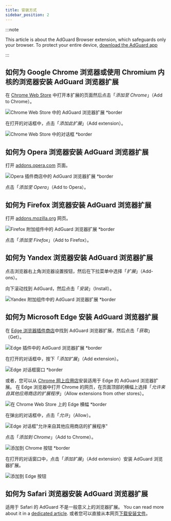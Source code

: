 ```yaml
---
title: 安装方式
sidebar_position: 2
---
```


:::note

This article is about the AdGuard Browser extension, which safeguards only your browser. To protect your entire device, [download the AdGuard app](https://adguard.com/download.html?auto=true)

:::

## 如何为 Google Chrome 浏览器或使用 Chromium 内核的浏览器安装 AdGuard 浏览器扩展

在 [Chrome Web Store](https://agrd.io/extension_chrome) 中打开本扩展的页面然后点击「_添加至 Chrome_」（Add to Chrome）。

![Chrome Web Store 中的 AdGuard 浏览器扩展 *border](https://cdn.adtidy.org/content/Kb/ad_blocker/browser_extension/ad_blocker_browser_extension_chrome.png)

在打开的对话框中，点击「_添加此扩展_」（Add extension）。

![Chrome Web Store 中的对话框 *border](https://cdn.adtidy.org/content/Kb/ad_blocker/browser_extension/ad_blocker_browser_extension_chrome1.png)

## 如何为 Opera 浏览器安装 AdGuard 浏览器扩展

打开 [addons.opera.com](https://agrd.io/extension_opera) 页面。

![Opera 插件商店中的 AdGuard 浏览器扩展 *border](https://cdn.adtidy.org/content/Kb/ad_blocker/browser_extension/ad_blocker_browser_extension_opera.png)

点击「_添加至 Opera_」（Add to Opera）。

## 如何为 Firefox 浏览器安装 AdGuard 浏览器扩展

打开 [addons.mozilla.org](https://agrd.io/extension_firefox) 网页。

![Firefox 附加组件中的 AdGuard 浏览器扩展 *border](https://cdn.adtidy.org/content/Kb/ad_blocker/browser_extension/ad_blocker_browser_extension_firefox.png)

点击「_添加至 Firefox_」（Add to Firefox）。

## 如何为 Yandex 浏览器安装 AdGuard 浏览器扩展

点击浏览器右上角浏览器设置按钮，然后在下拉菜单中选择「_扩展_」（Add-ons）。

向下滚动找到 AdGuard，然后点击「_安装_」（Install）。

![Yandex 附加组件中的 AdGuard 浏览器扩展 *border](https://cdn.adtidy.org/content/Kb/ad_blocker/browser_extension/ad_blocker_browser_extension_yandex.png)

## 如何为 Microsoft Edge 安装 AdGuard 浏览器扩展

在 [Edge 浏览器插件商店](https://agrd.io/extension_edge)中找到 AdGuard 浏览器扩展，然后点击「_获取_」（Get）。

![Edge 插件中的 AdGuard 浏览器扩展 *border](https://cdn.adtidy.org/content/Kb/ad_blocker/browser_extension/ad_blocker_browser_extension_edge.png)

在打开的对话框中，按下「_添加扩展_」（Add extension）。

![Edge 对话框窗口 *border](https://cdn.adtidy.org/content/Kb/ad_blocker/browser_extension/ad_blocker_browser_extension_edge1.png)

或者，您可以从 [Chrome 网上应用店](https://agrd.io/extension_chrome)安装适用于 Edge 的 AdGuard 浏览器扩展。 在 Edge 浏览器中打开 Chrome 的网页，在页面顶部的横幅上选择「*允许来自其他应用商店的扩展程序*」（Allow extensions from other stores）。

![在 Chrome Web Store 上的 Edge 横幅 *border](https://cdn.adtidy.org/content/Kb/ad_blocker/browser_extension/edge_banner.jpg)

在弹出的对话框中，点击「*允许*」（Allow）。

![Edge 对话框"允许来自其他应用商店的扩展程序"](https://cdn.adtidy.org/content/Kb/ad_blocker/browser_extension/allow_from_stores.jpg)

点击「*添加到 Chrome*」（Add to Chrome）。

![添加到 Chrome 按钮 *border](https://cdn.adtidy.org/content/Kb/ad_blocker/browser_extension/add_to_chrome.jpg)

在打开的对话窗口中，点击「*添加扩展*」（Add extension）安装 AdGuard 浏览器扩展。

![添加到 Edge 按钮](https://cdn.adtidy.org/content/Kb/ad_blocker/browser_extension/add_to_edge.jpg)


## 如何为 Safari 浏览器安装 AdGuard 浏览器扩展

适用于 Safari 的 AdGuard 不是一般意义上的浏览器扩展。 You can read more about it in a [dedicated article](/adguard-for-safari/overview). 或者您可以直接从本网页[下载安装文件](https://agrd.io/safari_release)。
